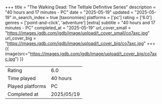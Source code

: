 +++
title = "The Walking Dead: The Telltale Definitive Series"
description = "40 hours and 17 minutes - PC"
date = "2025-05-19"
updated = "2025-05-19"
in_search_index = true
[taxonomies]
platforms = ['pc']
rating = ['6.0']
genres = ['point-and-click', 'adventure']
[extra]
subtitle = "40 hours and 17 minutes - PC"
completed_at = "2025-05-19"
url_cover_small = "https://images.igdb.com/igdb/image/upload/t_cover_small/co7axc.jpg"
url_cover_big = "https://images.igdb.com/igdb/image/upload/t_cover_big/co7axc.jpg"
+++
{{ image(src="https://images.igdb.com/igdb/image/upload/t_cover_big/co7axc.jpg") }}

|              |            |
| ------------ | ---------- |
| Rating       | 6.0 |
| Time played  | 40 hours |
| Played platforms    | PC |
| Completed at | 2025/05/19 |

